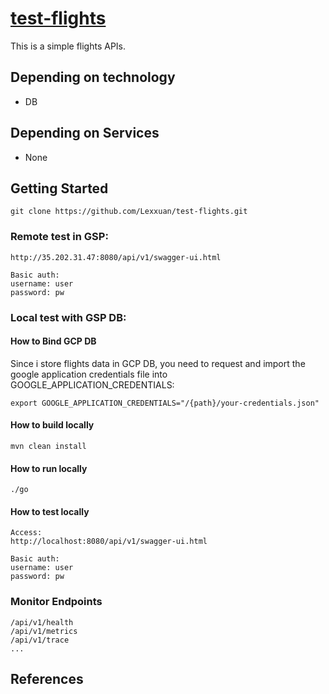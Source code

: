 # [test-flights](https://github.com/Lexxuan/test-flights)

This is a simple flights APIs.

## Depending on technology
* DB
 
## Depending on Services
* None

## Getting Started

```
git clone https://github.com/Lexxuan/test-flights.git
```
### Remote test in GSP:
```
http://35.202.31.47:8080/api/v1/swagger-ui.html

Basic auth:
username: user
password: pw
```

### Local test with GSP DB:

#### How to Bind GCP DB
Since i store flights data in GCP DB, you need to request and import the google application credentials file into GOOGLE_APPLICATION_CREDENTIALS:
```
export GOOGLE_APPLICATION_CREDENTIALS="/{path}/your-credentials.json"
```

#### How to build locally

```
mvn clean install
```

#### How to run locally

```
./go
```

#### How to test locally

```
Access:
http://localhost:8080/api/v1/swagger-ui.html

Basic auth:
username: user
password: pw
```

### Monitor Endpoints
```
/api/v1/health
/api/v1/metrics
/api/v1/trace
...
```

## References
